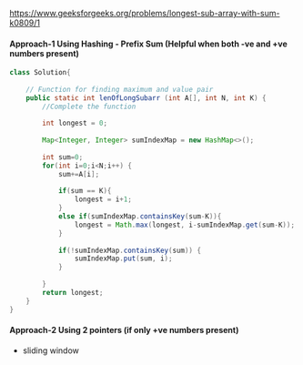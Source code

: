 https://www.geeksforgeeks.org/problems/longest-sub-array-with-sum-k0809/1

#### Approach-1 Using Hashing - Prefix Sum (Helpful when both -ve and +ve numbers present)

```java
class Solution{
    
    // Function for finding maximum and value pair
    public static int lenOfLongSubarr (int A[], int N, int K) {
        //Complete the function
        
        int longest = 0;
        
        Map<Integer, Integer> sumIndexMap = new HashMap<>();
        
        int sum=0;
        for(int i=0;i<N;i++) {
            sum+=A[i];
            
            if(sum == K){
                longest = i+1; 
            }
            else if(sumIndexMap.containsKey(sum-K)){
                longest = Math.max(longest, i-sumIndexMap.get(sum-K));
            }
            
            if(!sumIndexMap.containsKey(sum)) { 
                sumIndexMap.put(sum, i); 
            }
            
        }
        return longest;
    }
}
```

#### Approach-2 Using 2 pointers (if only +ve numbers present)

* sliding window

```java

```